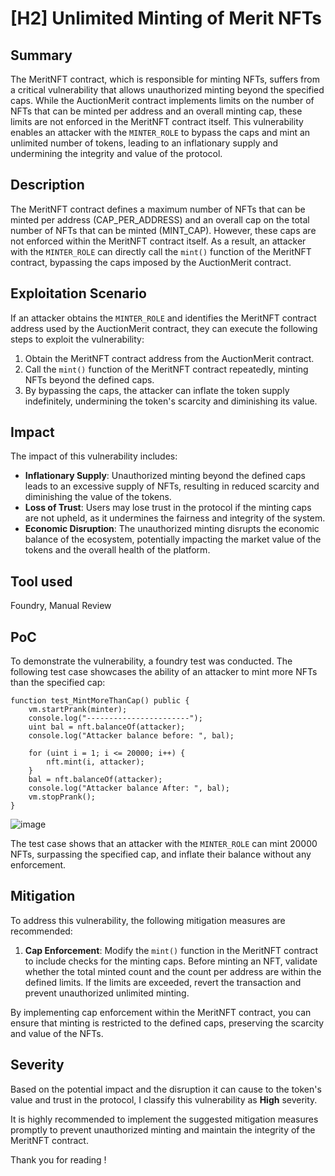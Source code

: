 # [H2] Unlimited Minting of Merit NFTs

## Summary
The MeritNFT contract, which is responsible for minting NFTs, suffers from a critical vulnerability that allows unauthorized minting beyond the specified caps. While the AuctionMerit contract implements limits on the number of NFTs that can be minted per address and an overall minting cap, these limits are not enforced in the MeritNFT contract itself. This vulnerability enables an attacker with the `MINTER_ROLE` to bypass the caps and mint an unlimited number of tokens, leading to an inflationary supply and undermining the integrity and value of the protocol.

## Description
The MeritNFT contract defines a maximum number of NFTs that can be minted per address (CAP_PER_ADDRESS) and an overall cap on the total number of NFTs that can be minted (MINT_CAP). However, these caps are not enforced within the MeritNFT contract itself. As a result, an attacker with the `MINTER_ROLE` can directly call the `mint()` function of the MeritNFT contract, bypassing the caps imposed by the AuctionMerit contract.

## Exploitation Scenario
If an attacker obtains the `MINTER_ROLE` and identifies the MeritNFT contract address used by the AuctionMerit contract, they can execute the following steps to exploit the vulnerability:
1. Obtain the MeritNFT contract address from the AuctionMerit contract.
2. Call the `mint()` function of the MeritNFT contract repeatedly, minting NFTs beyond the defined caps.
3. By bypassing the caps, the attacker can inflate the token supply indefinitely, undermining the token's scarcity and diminishing its value.

## Impact
The impact of this vulnerability includes:
- **Inflationary Supply**: Unauthorized minting beyond the defined caps leads to an excessive supply of NFTs, resulting in reduced scarcity and diminishing the value of the tokens.
- **Loss of Trust**: Users may lose trust in the protocol if the minting caps are not upheld, as it undermines the fairness and integrity of the system.
- **Economic Disruption**: The unauthorized minting disrupts the economic balance of the ecosystem, potentially impacting the market value of the tokens and the overall health of the platform.

## Tool used

Foundry, Manual Review


## PoC
To demonstrate the vulnerability, a foundry test was conducted. The following test case showcases the ability of an attacker to mint more NFTs than the specified cap:

```solidity
function test_MintMoreThanCap() public {
    vm.startPrank(minter);
    console.log("-----------------------");
    uint bal = nft.balanceOf(attacker);
    console.log("Attacker balance before: ", bal);

    for (uint i = 1; i <= 20000; i++) {
        nft.mint(i, attacker);
    }
    bal = nft.balanceOf(attacker);
    console.log("Attacker balance After: ", bal);
    vm.stopPrank();
}
```
![image](https://github.com/sherlock-audit/2023-07-beam-auction-0xumarkhatab/assets/71306738/34374411-d44f-49da-9b39-69d12a897462)


The test case shows that an attacker with the `MINTER_ROLE` can mint 20000 NFTs, surpassing the specified cap, and inflate their balance without any enforcement.

## Mitigation
To address this vulnerability, the following mitigation measures are recommended:

1. **Cap Enforcement**: Modify the `mint()` function in the MeritNFT contract to include checks for the minting caps. Before minting an NFT, validate whether the total minted count and the count per address are within the defined limits. If the limits are exceeded, revert the transaction and prevent unauthorized unlimited minting.

By implementing cap enforcement within the MeritNFT contract, you can ensure that minting is restricted to the defined caps, preserving the scarcity and value of the NFTs.

## Severity
Based on the potential impact and the disruption it can cause to the token's value and trust in the protocol, I classify this vulnerability as **High** severity.

It is highly recommended to implement the suggested mitigation measures promptly to prevent unauthorized minting and maintain the integrity of the MeritNFT contract.

Thank you for reading !
